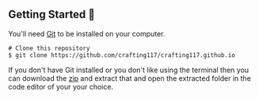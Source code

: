 ## Getting Started 🚀

You'll need [Git](https://git-scm.com) to be installed on your computer. 
```
# Clone this repository
$ git clone https://github.com/crafting117/crafting117.github.io
```

If you don't have Git installed or you don't like using the terminal then you can download the [zip](https://github.com/crafting117/crafting117.github.io.zip) and extract that and open the extracted folder in the code editor of your your choice.